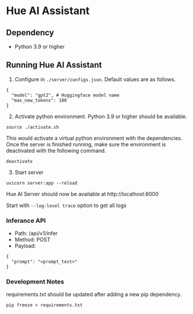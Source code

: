 # Hue AI Assistant

## Dependency

- Python 3.9 or higher

## Running Hue AI Assistant

1. Configure in `./server/configs.json`. Default values are as follows.
```
{
  "model": "gpt2", # Huggingface model name
  "max_new_tokens": 100
}
```

2. Activate python environment. Python 3.9 or higher should be available.
```
source ./activate.sh
```
This would activate a virtual python environment with the dependencies. Once the server is finished running, make sure the environment is deactivated with the following command.
```
deactivate
```

3. Start server
```
uvicorn server:app --reload
```
Hue AI Server should now be available at http://localhost:8000

Start with `--log-level trace` option to get all logs

### Inferance API
- Path: /api/v1/infer
- Method: POST
- Payload:
```
{
  "prompt": "<prompt_text>"
}
```

### Development Notes
requirements.txt should be updated after adding a new pip dependency.
```
pip freeze > requirements.txt
```
